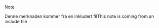 > [!NOTE]
> <span data-ttu-id="9f552-101">Denne merknaden kommer fra en inkludert fil</span><span class="sxs-lookup"><span data-stu-id="9f552-101">This note is coming from an include file</span></span>
> 
> 

